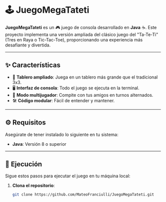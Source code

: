 # 🕹️ JuegoMegaTateti

**JuegoMegaTateti** es un 🎮 juego de consola desarrollado en **Java** ☕. Este proyecto implementa una versión ampliada del clásico juego del "Ta-Te-Ti" (Tres en Raya o Tic-Tac-Toe), proporcionando una experiencia más desafiante y divertida.

---

## ✨ Características

- 🧩 **Tablero ampliado**: Juega en un tablero más grande que el tradicional 3x3.
- 🖥️ **Interfaz de consola**: Todo el juego se ejecuta en la terminal.
- 👥 **Modo multijugador**: Compite con tus amigos en turnos alternados.
- 🛠️ **Código modular**: Fácil de entender y mantener.

---

## ⚙️ Requisitos

Asegúrate de tener instalado lo siguiente en tu sistema:

- **Java**: Versión 8 o superior

---

## 🚀 Ejecución

Sigue estos pasos para ejecutar el juego en tu máquina local:

1. **Clona el repositorio**:
   ```bash
   git clone https://github.com/MateoFranciulli/JuegoMegaTateti.git
